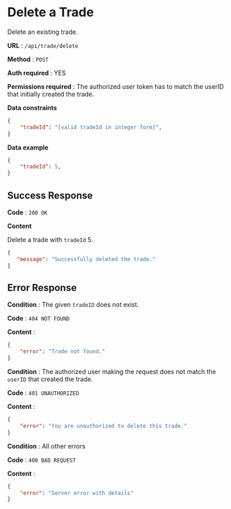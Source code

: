 # Delete a Trade

Delete an existing trade.

**URL** : `/api/trade/delete`

**Method** : `POST`

**Auth required** : YES

**Permissions required** : The authorized user token has to match the userID that initially created the trade.

**Data constraints**

```json
{
    "tradeId": "[valid tradeId in integer form]",
}
```

**Data example**

```json
{
    "tradeId": 5,
}
```

## Success Response

**Code** : `200 OK`

**Content**

Delete a trade with `tradeId` 5.

```json
{
   "message": "Successfully deleted the trade."
}
```

## Error Response

**Condition** : The given `tradeID` does not exist.

**Code** : `404 NOT FOUND`

**Content** :

```json
{
    "error": "Trade not found."
}
```

**Condition** : The authorized user making the request does not match the `userID` that created the trade.

**Code** : `401 UNAUTHORIZED`

**Content** :

```json
{
    "error": "You are unauthorized to delete this trade."
}
```

**Condition** : All other errors

**Code** : `400 BAD REQUEST`

**Content** :

```json
{
    "error": "Server error with details"
}
```